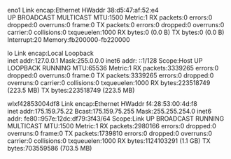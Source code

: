 eno1      Link encap:Ethernet  HWaddr 38:d5:47:af:52:e4  
          UP BROADCAST MULTICAST  MTU:1500  Metric:1
          RX packets:0 errors:0 dropped:0 overruns:0 frame:0
          TX packets:0 errors:0 dropped:0 overruns:0 carrier:0
          collisions:0 txqueuelen:1000 
          RX bytes:0 (0.0 B)  TX bytes:0 (0.0 B)
          Interrupt:20 Memory:fb200000-fb220000 

lo        Link encap:Local Loopback  
          inet addr:127.0.0.1  Mask:255.0.0.0
          inet6 addr: ::1/128 Scope:Host
          UP LOOPBACK RUNNING  MTU:65536  Metric:1
          RX packets:3339265 errors:0 dropped:0 overruns:0 frame:0
          TX packets:3339265 errors:0 dropped:0 overruns:0 carrier:0
          collisions:0 txqueuelen:1000 
          RX bytes:223518749 (223.5 MB)  TX bytes:223518749 (223.5 MB)

wlxf42853004df8 Link encap:Ethernet  HWaddr f4:28:53:00:4d:f8  
          inet addr:175.159.75.22  Bcast:175.159.75.255  Mask:255.255.254.0
          inet6 addr: fe80::957e:12dc:df79:3f43/64 Scope:Link
          UP BROADCAST RUNNING MULTICAST  MTU:1500  Metric:1
          RX packets:2980166 errors:0 dropped:0 overruns:0 frame:0
          TX packets:1739810 errors:0 dropped:0 overruns:0 carrier:0
          collisions:0 txqueuelen:1000 
          RX bytes:1124103291 (1.1 GB)  TX bytes:703559586 (703.5 MB)

